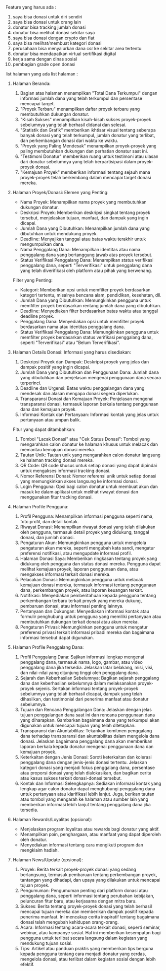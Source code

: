 Feature yang harus ada :

1. saya bisa donasi untuk diri sendiri
2. saya bisa donasi untuk orang lain
3. donatur bisa tracking jumlah donasi
4. donatur bisa melihat donasi sekitar saya
5. saya bisa donasi dengan crypto dan fiat
6. saya bisa melihat/membuat kategori donasi
7. perusahaan bisa menyalurkan dana csr ke sekitar area tertentu
8. donatur bisa mendapatkan virtual sertifikasi digital
9. kerja sama dengan dinas sosial
10. pembagian grade open donasi

list halaman yang ada
list halaman : 
1. Halaman Beranda:
    1. Bagian atas halaman menampilkan "Total Dana Terkumpul" dengan informasi jumlah dana yang telah terkumpul dan persentase mencapai target.
    2. "Proyek Terbaru" menampilkan daftar proyek terbaru yang membutuhkan dukungan donatur.
    3. "Kisah Sukses" menampilkan kisah-kisah sukses proyek-proyek sebelumnya yang telah berhasil didanai dan selesai.
    4. "Statistik dan Grafik" memberikan ikhtisar visual tentang seberapa banyak donasi yang telah terkumpul, jumlah donatur yang terlibat, dan perkembangan donasi dari waktu ke waktu.
    5. "Proyek yang Paling Mendesak" menampilkan proyek-proyek yang paling membutuhkan dukungan dan perhatian donatur saat ini.
    6. "Testimoni Donatur" memberikan ruang untuk testimoni atau ulasan dari donatur sebelumnya yang telah berpartisipasi dalam proyek-proyek donasi.
    7. "Kemajuan Proyek" memberikan informasi tentang sejauh mana proyek-proyek telah berkembang dalam mencapai target donasi mereka.

2. Halaman Proyek/Donasi:
    Elemen yang Penting:
    - Nama Proyek: Menampilkan nama proyek yang membutuhkan dukungan donatur.
    - Deskripsi Proyek: Memberikan deskripsi singkat tentang proyek tersebut, menjelaskan tujuan, manfaat, dan dampak yang ingin dicapai.
    - Jumlah Dana yang Dibutuhkan: Menampilkan jumlah dana yang dibutuhkan untuk mendukung proyek.
    - Deadline: Menyajikan tanggal atau batas waktu terakhir untuk mengumpulkan dana.
    - Nama Penggalang Dana: Menampilkan identitas atau nama penggalang dana yang bertanggung jawab atas proyek tersebut.
    - Status Verifikasi Penggalang Dana: Menampilkan status verifikasi penggalang dana, seperti "Terverifikasi" untuk penggalang dana yang telah diverifikasi oleh platform atau pihak yang berwenang.

    Filter yang Penting:
    - Kategori: Memberikan opsi untuk memfilter proyek berdasarkan kategori tertentu, misalnya bencana alam, pendidikan, kesehatan, dll.
    - Jumlah Dana yang Dibutuhkan: Memungkinkan pengguna untuk memfilter proyek berdasarkan rentang jumlah dana yang dibutuhkan.
    - Deadline: Menyediakan filter berdasarkan batas waktu atau tanggal deadline proyek.
    - Penggalang Dana: Menyediakan opsi untuk memfilter proyek berdasarkan nama atau identitas penggalang dana.
    - Status Verifikasi Penggalang Dana: Memungkinkan pengguna untuk memfilter proyek berdasarkan status verifikasi penggalang dana, seperti "Terverifikasi" atau "Belum Terverifikasi".

3. Halaman Details Donasi:
    Informasi yang harus disediakan:
    1. Deskripsi Proyek dan Dampak: Deskripsi proyek yang jelas dan dampak positif yang ingin dicapai.
    2. Jumlah Dana yang Dibutuhkan dan Penggunaan Dana: Jumlah dana yang dibutuhkan dan penjelasan mengenai penggunaan dana secara terperinci.
    3. Deadline dan Urgensi: Batas waktu penggalangan dana yang mendesak dan alasan mengapa donasi segera diperlukan.
    4. Transparansi Donasi dan Kemajuan Proyek: Penjelasan mengenai transparansi donasi, termasuk laporan berkala tentang penggunaan dana dan kemajuan proyek.
    5. Informasi Kontak dan Pertanyaan: Informasi kontak yang jelas untuk pertanyaan atau umpan balik.

    Fitur yang dapat ditambahkan:
    1. Tombol "Lacak Donasi" atau "Cek Status Donasi": Tombol yang mengarahkan calon donatur ke halaman khusus untuk melacak dan memantau kemajuan donasi mereka.
    2. Tautan Unik: Tautan unik yang mengarahkan calon donatur langsung ke halaman tracking donasi mereka.
    3. QR Code: QR code khusus untuk setiap donasi yang dapat dipindai untuk mengakses informasi tracking donasi.
    4. Nomor Referensi Donasi: Nomor referensi unik untuk setiap donasi yang memungkinkan akses langsung ke informasi donasi.
    5. Login Pengguna: Opsi bagi calon donatur untuk membuat akun dan masuk ke dalam aplikasi untuk melihat riwayat donasi dan menggunakan fitur tracking donasi.

4. Halaman Profile Pengguna:
    1. Profil Pengguna: Menampilkan informasi pengguna seperti nama, foto profil, dan detail kontak.
    2. Riwayat Donasi: Menampilkan riwayat donasi yang telah dilakukan oleh pengguna, termasuk detail proyek yang didukung, tanggal donasi, dan jumlah donasi.
    3. Pengaturan Akun: Memungkinkan pengguna untuk mengelola pengaturan akun mereka, seperti mengubah kata sandi, mengatur preferensi notifikasi, atau mengupdate informasi profil.
    4. Halaman Donasi Saya: Memberikan ringkasan tentang proyek yang didukung oleh pengguna dan status donasi mereka. Pengguna dapat melihat kemajuan proyek, laporan penggunaan dana, atau mengakses informasi terkait donasi mereka.
    5. Pelacakan Donasi: Memungkinkan pengguna untuk melacak kemajuan donasi mereka, termasuk informasi tentang penggunaan dana, perkembangan proyek, atau laporan keuangan terkait.
    6. Notifikasi: Menyediakan pemberitahuan kepada pengguna tentang perkembangan terbaru terkait proyek yang mereka dukung, pembaruan donasi, atau informasi penting lainnya.
    7. Pertanyaan dan Dukungan: Menyediakan informasi kontak atau formulir penghubung untuk pengguna yang memiliki pertanyaan atau membutuhkan dukungan terkait donasi atau akun mereka.
    8. Pengaturan Privasi: Memungkinkan pengguna untuk mengatur preferensi privasi terkait informasi pribadi mereka dan bagaimana informasi tersebut dapat digunakan.

5. Halaman Profile Penggalang Dana:
    1. Profil Penggalang Dana: Sajikan informasi lengkap mengenai penggalang dana, termasuk nama, logo, gambar, atau video penggalang dana jika tersedia. Jelaskan latar belakang, misi, visi, dan nilai-nilai yang dijunjung tinggi oleh penggalang dana.
    2. Sejarah dan Keberhasilan Sebelumnya: Bagikan sejarah penggalang dana dan keberhasilan sebelumnya dalam melaksanakan proyek-proyek sejenis. Sertakan informasi tentang proyek-proyek sebelumnya yang telah berhasil dicapai, dampak yang telah dihasilkan, dan testimonial dari penerima manfaat atau donatur sebelumnya.
    3. Tujuan dan Rencana Penggalangan Dana: Jelaskan dengan jelas tujuan penggalangan dana saat ini dan rencana penggunaan dana yang diharapkan. Gambarkan bagaimana dana yang terkumpul akan digunakan untuk mencapai tujuan yang telah ditetapkan.
    4. Transparansi dan Akuntabilitas: Tekankan komitmen penggalang dana terhadap transparansi dan akuntabilitas dalam mengelola dana donasi. Jelaskan bagaimana penggalang dana akan memberikan laporan berkala kepada donatur mengenai penggunaan dana dan kemajuan proyek.
    5. Keterkaitan dengan Jenis Donasi: Soroti keterkaitan dan kolerasi penggalang dana dengan jenis-jenis donasi tertentu. Jelaskan kategori donasi yang menjadi fokus penggalang dana, persentase atau proporsi donasi yang telah dialokasikan, dan bagikan cerita atau kasus sukses terkait donasi-donasi tersebut.
    6. Kontak dan Informasi Selengkapnya: Sediakan informasi kontak yang lengkap agar calon donatur dapat menghubungi penggalang dana untuk pertanyaan atau klarifikasi lebih lanjut. Juga, berikan tautan atau tombol yang mengarah ke halaman atau sumber lain yang memberikan informasi lebih lanjut tentang penggalang dana jika tersedia.

6. Halaman Rewards/Loyalitas (opsional):
   - Menjelaskan program loyalitas atau rewards bagi donatur yang aktif.
   - Menampilkan poin, penghargaan, atau manfaat yang dapat diperoleh oleh donatur.
   - Menyediakan informasi tentang cara mengikuti program dan mengklaim hadiah.

7. Halaman News/Update (opsional):
    1. Proyek: Berita terkait proyek-proyek donasi yang sedang berlangsung, termasuk pembaruan tentang perkembangan proyek, tantangan yang dihadapi, dan upaya yang dilakukan untuk mencapai tujuan proyek.
    2. Pengumuman: Pengumuman penting dari platform donasi atau penggalang dana, seperti informasi tentang perubahan kebijakan, peluncuran fitur baru, atau kerjasama dengan mitra baru.
    3. Sukses: Berita tentang proyek-proyek donasi yang telah berhasil mencapai tujuan mereka dan memberikan dampak positif kepada penerima manfaat. Ini mencakup cerita inspiratif tentang bagaimana donasi telah mengubah kehidupan orang-orang.
    4. Acara: Informasi tentang acara-acara terkait donasi, seperti seminar, webinar, atau kampanye sosial. Hal ini memberikan kesempatan bagi pengguna untuk terlibat secara langsung dalam kegiatan yang mendukung tujuan sosial.
    5. Tips: Artikel atau panduan praktis yang memberikan tips berguna kepada pengguna tentang cara menjadi donatur yang cerdas, mengelola donasi, atau terlibat dalam kegiatan sosial dengan lebih efektif.
